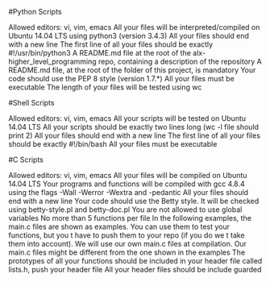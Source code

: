 #Python Scripts

Allowed editors: vi, vim, emacs
All your files will be interpreted/compiled on Ubuntu 14.04 LTS using python3 (version 3.4.3)
All your files should end with a new line
The first line of all your files should be exactly #!/usr/bin/python3
A README.md file at the root of the alx-higher_level_programming repo, containing a description of the repository
A README.md file, at the root of the folder of this project, is mandatory
Your code should use the PEP 8 style (version 1.7.*)
All your files must be executable
The length of your files will be tested using wc

#Shell Scripts

Allowed editors: vi, vim, emacs
All your scripts will be tested on Ubuntu 14.04 LTS
All your scripts should be exactly two lines long (wc -l file should print 2)
All your files should end with a new line
The first line of all your files should be exactly #!/bin/bash
All your files must be executable

#C Scripts

Allowed editors: vi, vim, emacs
All your files will be compiled on Ubuntu 14.04 LTS
Your programs and functions will be compiled with gcc 4.8.4 using the flags -Wall -Werror -Wextra and -pedantic
All your files should end with a new line
Your code should use the Betty style. It will be checked using betty-style.pl and betty-doc.pl
You are not allowed to use global variables
No more than 5 functions per file
In the following examples, the main.c files are shown as examples. You can use them to test your functions, but you t have to push them to your repo (if you do we t take them into account). We will use our own main.c files at compilation. Our main.c files might be different from the one shown in the examples
The prototypes of all your functions should be included in your header file called lists.h, push your header file
All your header files should be include guarded
